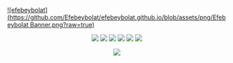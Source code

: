[![efebeybolat](https://github.com/Efebeybolat/efebeybolat.github.io/blob/assets/png/Efebeybolat Banner.png?raw=true)](https://efebeybolat.github.io/)
<p align="center">
   <a href="https://discord.com/users/521771131385151488" target"blank_"><img src="https://img.shields.io/badge/discord%20-111111.svg?&style=for-the-badge&logo=discord&logoColor=white"></a>
   <a href="https://open.spotify.com/user/31aac5pvykdvab4rwdkuzjyfezuy" target"blank_"><img src="https://img.shields.io/badge/Spotify%20-111111.svg?&style=for-the-badge&logo=spotify&logoColor=white"></a>
   <a href="https://www.youtube.com/channel/UCgtus-fBss-VPbTTlNoftIg" target"blank_"><img src="https://img.shields.io/badge/youtube%20-111111.svg?&style=for-the-badge&logo=youtube&logoColor=white"></a>
   <a href="https://www.instagram.com/Efebeybolat_Coder" target"blank_"><img src="https://img.shields.io/badge/INSTAGRAM%20-111111.svg?&style=for-the-badge&logo=instagram&logoColor=white"></a>
   <a href="https://github.com/efebeybolat" target"blank_"><img src="https://img.shields.io/badge/GitHub%20-111111.svg?&style=for-the-badge&logo=github&logoColor=white"></a>
   <a href="https://twitter.com/efebeybolat" target"blank_"><img src="https://img.shields.io/badge/Twitter%20-111111.svg?&style=for-the-badge&logo=twitter&logoColor=white"></a>
</p>
<div align="center">
   <a href="https://discord.com/users/521771131385151488" target="_blank">
      <img src="https://lanyard-profile-readme.vercel.app/api/521771131385151488?bg=111111">
   </a>
</div>
